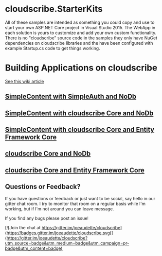 # cloudscribe.StarterKits

All of these samples are intended as something you could copy and use to start your own ASP.NET Core project in Visual Studio 2015. The WebApp in each solution is yours to customize and add your own custom functionality. There is no "cloudscribe" source code in the samples they only have NuGet dependencies on cloudscribe libraries and the have been configured with example Startup.cs code to get things working.

# Building Applications on cloudscribe

[See this wiki article](https://github.com/joeaudette/cloudscribe.StarterKits/wiki/Building-Web-Apps-with-cloudscribe)

## [SimpleContent with SimpleAuth and NoDb](https://github.com/joeaudette/cloudscribe.StarterKits/tree/master/SimpleContent-SimpleAuth-nodb)

## [SimpleContent with cloudscribe Core and NoDb](https://github.com/joeaudette/cloudscribe.StarterKits/tree/master/SimpleContent-cloudscribecore-nodb)

## [SimpleContent with cloudscribe Core and Entity Framework Core](https://github.com/joeaudette/cloudscribe.StarterKits/tree/master/SimpleContent-cloudscribecore-ef)

## [cloudscribe Core and NoDb](https://github.com/joeaudette/cloudscribe.StarterKits/tree/master/cloudscribe-core-nodb)

## [cloudscribe Core and Entity Framework Core](https://github.com/joeaudette/cloudscribe.StarterKits/tree/master/cloudscribe-core-ef)



## Questions or Feedback?

If you have questions or feedback or just want to be social, say hello in our gitter chat room. I try to monitor that room on a regular basis while I'm working, but if I'm not around you can leave  message.

If you find any bugs please post an issue!

[![Join the chat at https://gitter.im/joeaudette/cloudscribe](https://badges.gitter.im/joeaudette/cloudscribe.svg)](https://gitter.im/joeaudette/cloudscribe?utm_source=badge&utm_medium=badge&utm_campaign=pr-badge&utm_content=badge)